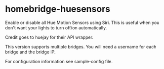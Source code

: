 # homebridge-huesensors

Enable or disable all Hue Motion Sensors using Siri.  This is useful when you don't want your lights to turn off/on automatically.

Credit goes to huejay for their API wrapper.

This version supports multiple bridges. You will need a username for each bridge and the bridge IP.

For configuration information see sample-config file.